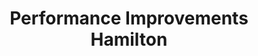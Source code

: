 ---
title: "Performance Improvements Hamilton"
url: /hamilton/performance-improvements-hamilton/
shop: car parts
---